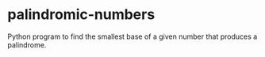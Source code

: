 # palindromic-numbers
Python program to find the smallest base of a given number that produces a palindrome.
